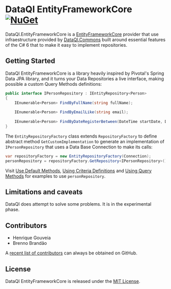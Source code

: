 # DataQI EntityFrameworkCore [![NuGet](https://img.shields.io/nuget/v/DataQI.EntityFrameworkCore.svg)](https://www.nuget.org/packages/DataQI.EntityFrameworkCore/)

DataQI.EntityFrameworkCore is a [EntityFrameworkCore](https://github.com/dotnet/efcore) provider that use infraestructure provided by [DataQI.Commons](https://github.com/henrique-gouveia/DataQI.Commons) built around essential features of the C# 6 that to make it easy to implement repositories.

## Getting Started

DataQI EntityFrameworkCore is a library heavily inspired by Pivotal's Spring Data JPA library, and it turns your Data Repositories a live interface, making possible a custom Query Methods definitions:

```csharp
public interface IPersonRepository : IEntityRepository<Person>
{
    IEnumerable<Person> FindByFullName(string fullName);
  
    IEnumerable<Person> FindByEmailLike(string email);
  
    IEnumerable<Person> FindByDateRegisterBetween(DateTime startDate, DateTime endDate);
}
```

The `EntityRepositoryFactory` class extends `RepositoryFactory` to define abstract method `GetCustomImplementation` to generate an implementation of `IPersonRepository` that uses a Data Base Connection to make its calls:

```csharp
var repositoryFactory = new EntityRepositoryFactory(Connection);
personRepository = repositoryFactory.GetRepository<IPersonRepository>();
```

Visit [Use Default Methods](https://github.com/henrique-gouveia/DataQI.Commons#using-default-methods), [Using Criteria Definitions](https://github.com/henrique-gouveia/DataQI.Commons#using-criteria-definitions) and [Using Query Methods](https://github.com/henrique-gouveia/DataQI.Commons#using-query-methods) for examples to use `personRepository`.

## Limitations and caveats

DataQI does attempt to solve some problems. It is in the experimental phase.

## Contributors

* Henrique Gouveia
* Brenno Brandão

A [recent list of contributors](https://github.com/henrique-gouveia/DataQI.Commons/graphs/contributors) can always be obtained on GitHub.

## License

DataQI EntityFrameworkCore is released under the [MIT License](https://opensource.org/licenses/MIT).
